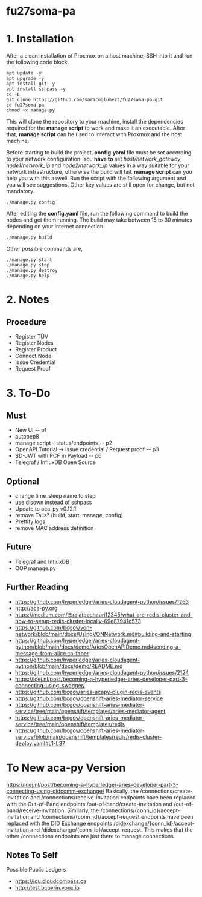 # fu27soma-pa

# 1. Installation
After a clean installation of Proxmox on a host machine, SSH into it and run the following code block.

```
apt update -y
apt upgrade -y
apt install git -y
apt install sshpass -y
cd -L
git clone https://github.com/saracoglumert/fu27soma-pa.git
cd fu27soma-pa
chmod +x manage.py
```

This will clone the repository to your machine, install the dependencies required for the **manage script** to work and make it an executable. After that, **manage script** can be used to interact with Proxmox and the host machine.

Before starting to build the project, **config.yaml** file must be set according to your network configuration. You **have to** set *host/network_gateway*, *node1/network_ip* and *node2/network_ip* values in a way suitable for your network infrastructure, otherwise the build will fail. **manage script** can you help you with this aswell. Run the script with the following argument and you will see suggestions. Other key values are still open for change, but not mandatory.

```
./manage.py config
```

After editing the **config.yaml** file, run the following command to build the nodes and get them running. The build may take between 15 to 30 minutes depending on your internet connection.
```
./manage.py build
```

Other possible commands are,
```
./manage.py start
./manage.py stop
./manage.py destroy
./manage.py help
```

# 2. Notes
## Procedure
- Register TÜV
- Register Nodes
- Register Product
- Connect Node
- Issue Credential
- Request Proof


# 3. To-Do

## Must
- New UI -- p1
- autopep8
- manage script - status/endpoints -- p2
- OpenAPI Tutorial -> Issue credential / Request proof -- p3
- SD-JWT with PCF in Payload -- p6
- Telegraf / InfluxDB Open Source


## Optional
- change time_sleep name to step
- use disown instead of sshpass
- Update to aca-py v0.12.1
- remove Tails? (build, start, manage, config)
- Prettify logs.
- remove MAC address definition

## Future
- Telegraf and InfluxDB
- OOP manage.py

## Further Reading
- https://github.com/hyperledger/aries-cloudagent-python/issues/1263
- http://aca-py.org
- https://medium.com/@rajatpachauri12345/what-are-redis-cluster-and-how-to-setup-redis-cluster-locally-69e87941d573
- https://github.com/bcgov/von-network/blob/main/docs/UsingVONNetwork.md#building-and-starting
- https://github.com/hyperledger/aries-cloudagent-python/blob/main/docs/demo/AriesOpenAPIDemo.md#sending-a-message-from-alice-to-faber
- https://github.com/hyperledger/aries-cloudagent-python/blob/main/docs/demo/README.md
- https://github.com/hyperledger/aries-cloudagent-python/issues/2124
- https://ldej.nl/post/becoming-a-hyperledger-aries-developer-part-3-connecting-using-swagger/
- https://github.com/bcgov/aries-acapy-plugin-redis-events
- https://github.com/bcgov/openshift-aries-mediator-service
- https://github.com/bcgov/openshift-aries-mediator-service/tree/main/openshift/templates/aries-mediator-agent
- https://github.com/bcgov/openshift-aries-mediator-service/tree/main/openshift/templates/redis
- https://github.com/bcgov/openshift-aries-mediator-service/blob/main/openshift/templates/redis/redis-cluster-deploy.yaml#L1-L37

# To New aca-py Version
https://ldej.nl/post/becoming-a-hyperledger-aries-developer-part-3-connecting-using-didcomm-exchange/
Basically, the /connections/create-invitation and /connections/receive-invitation endpoints have been replaced with the Out-of-Band endpoints /out-of-band/create-invitation and /out-of-band/receive-invitation. Similarly, the /connections/{conn_id}/accept-invitation and /connections/{conn_id}/accept-request endpoints have been replaced with the DID Exchange endpoints /didexchange/{conn_id}/accept-invitation and /didexchange/{conn_id}/accept-request. This makes that the other /connections endpoints are just there to manage connections.

## Notes To Self
Possible Public Ledgers
- https://idu.cloudcompass.ca
- http://test.bcovrin.vonx.io